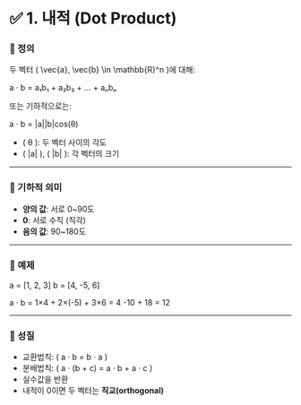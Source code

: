 
# ✅ 1. 내적 (Dot Product)

### 📌 정의

두 벡터 \( \vec{a}, \vec{b} \in \mathbb{R}^n \)에 대해:

a · b = a₁b₁ + a₂b₂ + ... + aₙbₙ


또는 기하적으로는:


a · b = |a||b|cos(θ)


- \( θ \): 두 벡터 사이의 각도
- \( |a| \), \( |b| \): 각 벡터의 크기

---

### 📐 기하적 의미

- **양의 값**: 서로 0~90도
- **0**: 서로 수직 (직각)
- **음의 값**: 90~180도

---

### 🧮 예제

a = [1, 2, 3]
b = [4, -5, 6]

a · b = 1×4 + 2×(-5) + 3×6 = 4 -10 + 18 = 12


---

### 🔑 성질

- 교환법칙: \( a · b = b · a \)
- 분배법칙: \( a · (b + c) = a · b + a · c \)
- 실수값을 반환
- 내적이 0이면 두 벡터는 **직교(orthogonal)**
